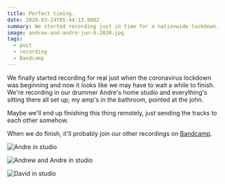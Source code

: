```yaml
---
title: Perfect timing.
date: 2020-03-24T05:44:13.998Z
summary: We started recording just in time for a nationwide lockdown.
image: andrew-and-andre-jun-6-2020.jpg
tags:
  - post
  - recording
  - Bandcamp
---
```

We finally started recording for real just when the coronavirus lockdown was beginning and now it looks like we may have to wait a while to finish. We're recording in our drummer Andre's home studio and everything's sitting there all set up; my amp's in the bathroom, pointed at the john.

Maybe we'll end up finishing this thing remotely, just sending the tracks to each other somehow.

When we do finish, it'll probably join our other recordings on [Bandcamp](https://thestacksnola.bandcamp.com).

![Andre in studio](/static/img/andre-in-studio-jun-6-2020.jpg)

![Andrew and Andre in studio](/static/img/andrew-and-andre-jun-6-2020.jpg)

![David in studio](/static/img/david-recording-with-stacks-at-andres-jun-6-2020.jpg)